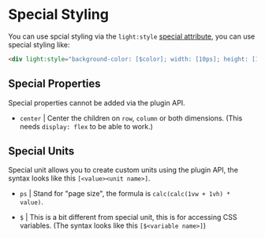 # Special Styling
You can use spcial styling via the `light:style` [special attribute](/document?page=Get%20Started%2FSpecial%20Attributes), you can use special styling like:
```html
<div light:style="background-color: [$color]; width: [10ps]; height: [10ps]"></div>
```

## Special Properties
Special properties cannot be added via the plugin API.

* `center` | Center the children on `row`, `column` or both dimensions. (This needs `display: flex` to be able to work.)

## Special Units
Special unit allows you to create custom units using the plugin API, the syntax looks like this `[<value><unit name>]`.

* `ps` | Stand for "page size", the formula is `calc(calc(1vw + 1vh) * value)`.

* `$` | This is a bit different from special unit, this is for accessing CSS variables. (The syntax looks like this `[$<variable name>]`)
